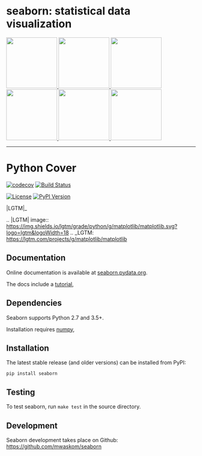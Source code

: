 
seaborn: statistical data visualization
=======================================

<div class="row">

<a href=https://seaborn.pydata.org/examples/scatterplot_matrix.html>
<img src="https://seaborn.pydata.org/_static/scatterplot_matrix_thumb.png" height="135" width="135">
</a>

<a href=http://seaborn.pydata.org/examples/errorband_lineplots.html>
<img src="https://seaborn.pydata.org/_static/errorband_lineplots_thumb.png" height="135" width="135">
</a>

<a href=http://seaborn.pydata.org/examples/different_scatter_variables.html>
<img src="http://seaborn.pydata.org/_static/different_scatter_variables_thumb.png" height="135" width="135">
</a>

<a href=https://seaborn.pydata.org/examples/many_facets.html>
<img src="https://seaborn.pydata.org/_static/many_facets_thumb.png" height="135" width="135">
</a>

<a href=https://seaborn.pydata.org/examples/structured_heatmap.html>
<img src="https://seaborn.pydata.org/_static/structured_heatmap_thumb.png" height="135" width="135">
</a>

<a href=https://seaborn.pydata.org/examples/horizontal_boxplot.html>
<img src="https://seaborn.pydata.org/_static/horizontal_boxplot_thumb.png" height="135" width="135">
</a>

</div>

--------------------------------------

# Python Cover
[![codecov](https://codecov.io/gh/Antoch03/python_cov/branch/master/graph/badge.svg)](https://codecov.io/gh/Antoch03/python_cov)
[![Build Status](https://img.shields.io/travis/dmlc/xgboost.svg?label=build&logo=travis&branch=master)](https://travis-ci.org/Antoch03/python_cov)

[![License](https://img.shields.io/pypi/l/seaborn.svg)](https://github.com/mwaskom/seaborn/blob/master/LICENSE)
[![PyPI Version](https://img.shields.io/pypi/v/seaborn.svg)](https://pypi.org/project/seaborn/)



|LGTM|_

.. |LGTM| image:: https://img.shields.io/lgtm/grade/python/g/matplotlib/matplotlib.svg?logo=lgtm&logoWidth=18
.. _LGTM: https://lgtm.com/projects/g/matplotlib/matplotlib


Documentation
-------------

Online documentation is available at [seaborn.pydata.org](https://seaborn.pydata.org).

The docs include a [tutorial](https://seaborn.pydata.org/tutorial.html), 

Dependencies
------------

Seaborn supports Python 2.7 and 3.5+.

Installation requires [numpy](http://www.numpy.org/),

Installation
------------

The latest stable release (and older versions) can be installed from PyPI:

    pip install seaborn
    
    
Testing
-------

To test seaborn, run `make test` in the source directory.


Development
-----------

Seaborn development takes place on Github: https://github.com/mwaskom/seaborn
